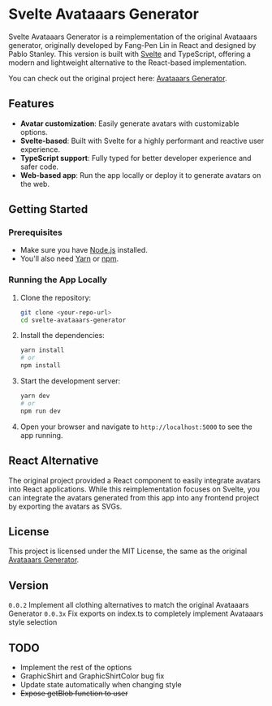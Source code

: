 
# Svelte Avataaars Generator

Svelte Avataaars Generator is a reimplementation of the original Avataaars generator, originally developed by Fang-Pen Lin in React and designed by Pablo Stanley. This version is built with [Svelte](https://svelte.dev/) and TypeScript, offering a modern and lightweight alternative to the React-based implementation.

You can check out the original project here: [Avataaars Generator](http://getavataaars.com).

## Features

- **Avatar customization**: Easily generate avatars with customizable options.
- **Svelte-based**: Built with Svelte for a highly performant and reactive user experience.
- **TypeScript support**: Fully typed for better developer experience and safer code.
- **Web-based app**: Run the app locally or deploy it to generate avatars on the web.

## Getting Started

### Prerequisites

- Make sure you have [Node.js](https://nodejs.org/) installed.
- You'll also need [Yarn](https://yarnpkg.com/) or [npm](https://www.npmjs.com/).

### Running the App Locally

1. Clone the repository:

    ```bash
    git clone <your-repo-url>
    cd svelte-avataaars-generator
    ```

2. Install the dependencies:

    ```bash
    yarn install
    # or
    npm install
    ```

3. Start the development server:

    ```bash
    yarn dev
    # or
    npm run dev
    ```

4. Open your browser and navigate to `http://localhost:5000` to see the app running.


## React Alternative

The original project provided a React component to easily integrate avatars into React applications. While this reimplementation focuses on Svelte, you can integrate the avatars generated from this app into any frontend project by exporting the avatars as SVGs.

## License

This project is licensed under the MIT License, the same as the original [Avataaars Generator](https://github.com/fangpenlin/avataaars-generator).

## Version

`0.0.2` Implement all clothing alternatives to match the original Avataaars Generator
`0.0.3x` Fix exports on index.ts to completely implement Avataaars style selection

## TODO

- Implement the rest of the options
- GraphicShirt and GraphicShirtColor bug fix
- Update state automatically when changing style
- ~~Expose getBlob function to user~~